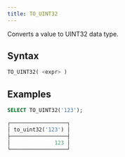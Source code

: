 ```yaml
---
title: TO_UINT32
---
```


Converts a value to UINT32 data type.

## Syntax

```sql
TO_UINT32( <expr> )
```

## Examples

```sql
SELECT TO_UINT32('123');

┌──────────────────┐
│ to_uint32('123') │
├──────────────────┤
│              123 │
└──────────────────┘
```